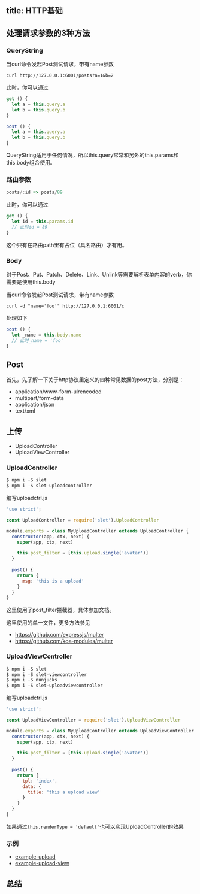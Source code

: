 title: HTTP基础
---
## 处理请求参数的3种方法

### QueryString

当curl命令发起Post测试请求，带有name参数

```
curl http://127.0.0.1:6001/posts?a=1&b=2
```

此时，你可以通过

```js
get () {
  let a = this.query.a
  let b = this.query.b
}

post () {
  let a = this.query.a
  let b = this.query.b
}
```

QueryString适用于任何情况，所以this.query常常和另外的this.params和this.body组合使用。

### 路由参数

``` js
posts/:id => posts/89
```

此时，你可以通过

```js
get () {
  let id = this.params.id
  // 此时id = 89
}

```

这个只有在路由path里有占位（具名路由）才有用。

### Body

对于Post、Put、Patch、Delete、Link、Unlink等需要解析表单内容的verb，你需要是使用this.body

当curl命令发起Post测试请求，带有name参数

```
curl -d "name='foo'" http://127.0.0.1:6001/c
```

处理如下

```js
post () {
  let _name = this.body.name
  // 此时_name = 'foo'
}

```

## Post

首先，先了解一下关于http协议里定义的四种常见数据的post方法，分别是： 

- application/www-form-ulrencoded 
- multipart/form-data 
- application/json 
- text/xml


## 上传

- UploadController
- UploadViewController

### UploadController

```js
$ npm i -S slet
$ npm i -S slet-uploadcontroller
```

编写uploadctrl.js

```js
'use strict';

const UploadController = require('slet').UploadController

module.exports = class MyUploadController extends UploadController {
  constructor(app, ctx, next) {
    super(app, ctx, next)
    
    this.post_filter = [this.upload.single('avatar')]
  }
  
  post() { 
    return {
      msg: 'this is a upload'
    }
  } 
}
```

这里使用了post_filter拦截器，具体参加文档。

这里使用的单一文件，更多方法参见

- https://github.com/expressjs/multer
- https://github.com/koa-modules/multer

### UploadViewController

```js
$ npm i -S slet
$ npm i -S slet-viewcontroller
$ npm i -S nunjucks
$ npm i -S slet-uploadviewcontroller
```

编写uploadctrl.js

```js
'use strict';

const UploadViewController = require('slet').UploadViewController

module.exports = class MyUploadController extends UploadViewController {
  constructor(app, ctx, next) {
    super(app, ctx, next)
    
    this.post_filter = [this.upload.single('avatar')]
  }
  
  post() { 
    return {
      tpl: 'index',
      data: {
        title: 'this a upload view'
      }
    }
  } 
}

```

如果通过`this.renderType = 'default'`也可以实现UploadController的效果

### 示例

- [example-upload](https://github.com/sletjs/example-upload)
- [example-upload-view](https://github.com/sletjs/example-upload-view)


## 总结



